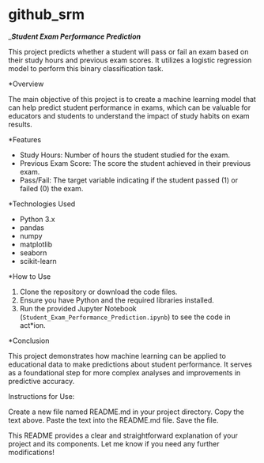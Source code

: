 # github_srm
__________________________________________________Student Exam Performance Prediction_________________________________________________

This project predicts whether a student will pass or fail an exam based on their study hours and previous exam scores. It utilizes a logistic regression model to perform this binary classification task.

*Overview

The main objective of this project is to create a machine learning model that can help predict student performance in exams, which can be valuable for educators and students to understand the impact of study habits on exam results.

*Features

- Study Hours: Number of hours the student studied for the exam.
- Previous Exam Score: The score the student achieved in their previous exam.
- Pass/Fail: The target variable indicating if the student passed (1) or failed (0) the exam.

*Technologies Used

- Python 3.x
- pandas
- numpy
- matplotlib
- seaborn
- scikit-learn

*How to Use

1. Clone the repository or download the code files.
2. Ensure you have Python and the required libraries installed.
3. Run the provided Jupyter Notebook (`Student_Exam_Performance_Prediction.ipynb`) to see the code in act*ion.

*Conclusion

This project demonstrates how machine learning can be applied to educational data to make predictions about student performance. It serves as a foundational step for more complex analyses and improvements in predictive accuracy.

Instructions for Use:

Create a new file named README.md in your project directory.
Copy the text above.
Paste the text into the README.md file.
Save the file.

This README provides a clear and straightforward explanation of your project and its components. Let me know if you need any further modifications!
